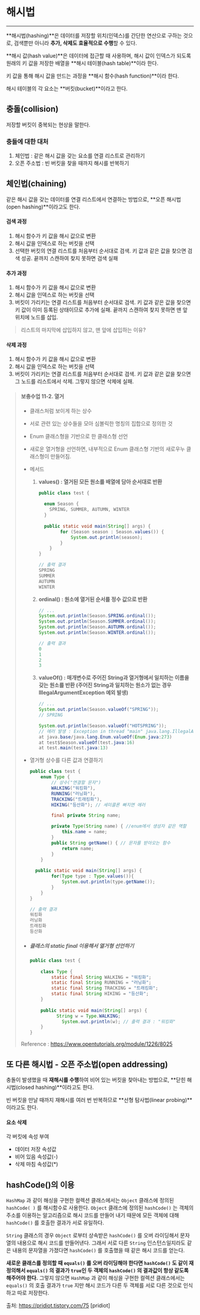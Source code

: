 # 해시법

---

**해시법(hashing)**은 데이터를 저장할 위치(인덱스)를 간단한 연산으로 구하는 것으로, 검색뿐만 아니라 **추가, 삭제도 효율적으로 수행**할 수 있다.

**해시 값(hash value)**은 데이터에 접근할 때 사용하며, 해시 값이 인덱스가 되도록 원래의 키 값을 저장한 배열을 **해시 테이블(hash table)**이라 한다.

키 값을 통해 해시 값을 만드는 과정을 **해시 함수(hash function)**이라 한다.

해시 테이블의 각 요소는 **버킷(bucket)**이라고 한다.



## 충돌(collision)

저장할 버킷이 중복되는 현상을 말한다.



### 충돌에 대한 대처

1. 체인법 : 같은 해시 값을 갖는 요소를 연결 리스트로 관리하기
2. 오픈 주소법 : 빈 버킷을 찾을 때까지 해시를 반복하기



## 체인법(chaining)

같은 해시 값을 갖는 데이터를 연결 리스트에서 연결하는 방법으로, **오픈 해시법(open hashing)**이라고도 한다.



#### 검색 과정

1. 해시 함수가 키 값을 해시 값으로 변환
2. 해시 값을 인덱스로 하는 버킷을 선택
3. 선택한 버킷의 연결 리스트를 처음부터 순서대로 검색. 키 값과 같은 값을 찾으면 검색 성공. 끝까지 스캔하여 찾지 못하면 검색 실패



#### 추가 과정

1. 해시 함수가 키 값을 해시 값으로 변환
2. 해시 값을 인덱스로 하는 버킷을 선택
3. 버킷이 가리키는 연결 리스트를 처음부터 순서대로 검색. 키 값과 같은 값을 찾으면 키 값이 이미 등록된 상태이므로 추가에 실패. 끝까지 스캔하여 찾지 못하면 맨 앞 위치에 노드를 삽입.

> 리스트의 마지막에 삽입하지 않고, 맨 앞에 삽입하는 이유?



#### 삭제 과정

1. 해시 함수가 키 값을 해시 값으로 변환
2. 해시 값을 인덱스로 하는 버킷을 선택
3. 버킷이 가리키는 연결 리스트를 처음부터 순서대로 검색. 키 값과 같은 값을 찾으면 그 노드를 리스트에서 삭제. 그렇지 않으면 삭제에 실패.



> #### 보충수업 11-2. 열거
>
> - 클래스처럼 보이게 하는 상수
>
> - 서로 관련 있는 상수들을 모아 심볼릭한 명칭의 집합으로 정의한 것
>
> - Enum 클래스형을 기반으로 한 클래스형 선언
>
> - 새로운 열거형을 선언하면, 내부적으로 Enum 클래스형 기반의 새로우누 클래스형이 만들어짐.
>
> - 메서드
>
>   1. **values() : 열거된 모든 원소를 배열에 담아 순서대로 반환**
>
>      ```java
>      public class test {
>       
>        enum Season {
>          SPRING, SUMMER, AUTUMN, WINTER
>        }
>        
>        public static void main(String[] args) {
>              for (Season season : Season.values()) {
>                  System.out.println(season);
>              }
>          }
>      }
>      ```
>
>      ```java
>      // 출력 결과
>      SPRING
>      SUMMER
>      AUTUMN
>      WINTER
>      ```
>
>   2. **ordinal() : 원소에 열거된 순서를 정수 값으로 반환**
>
>      ```java
>      // ...
>      System.out.println(Season.SPRING.ordinal());
>      System.out.println(Season.SUMMER.ordinal());
>      System.out.println(Season.AUTUMN.ordinal());
>      System.out.println(Season.WINTER.ordinal());
>      ```
>
>      ```java
>      // 출력 결과
>      0
>      1
>      2
>      3
>      ```
>
>   3. **valueOf() : 매개변수로 주어진 String과 열거형에서 일치하는 이름을 갖는 원소를 반환
>      (주어진 String과 일치하는 원소가 없는 경우 IllegalArgumentException 예외 발생)**
>
>      ```java
>      // ...
>      System.out.println(Season.valueOf("SPRING"));
>      // SPRING
>      
>      System.out.println(Season.valueOf("HOTSPRING"));
>      // 에러 발생 : Exception in thread "main" java.lang.IllegalArgumentException: No enum constant test.Season.HOTSPRING
>      at java.base/java.lang.Enum.valueOf(Enum.java:273)
>      at test$Season.valueOf(test.java:16)
>      at test.main(test.java:13)
>      ```
>
> - 열거형 상수를 다른 값과 연결하기
>
>   ```java
>   public class test {
>       enum Type {
>           // 상수("연결할 문자")
>           WALKING("워킹화"),
>           RUNNING("러닝화"),
>           TRACKING("트래킹화"),
>           HIKING("등산화"); // 세미콜론 빠지면 에러
>   
>           final private String name;
>   
>           private Type(String name) { //enum에서 생성자 같은 역할
>               this.name = name;
>           }
>           public String getName() { // 문자를 받아오는 함수
>               return name;
>           }
>       }
>     
>     public static void main(String[] args) {
>           for(Type type : Type.values()){
>               System.out.println(type.getName());
>           }
>       }
>   }
>   ```
>
>   ```java
>   // 출력 결과
>   워킹화
>   러닝화
>   트래킹화
>   등산화
>   ```
>
> - ##### 클래스의 static final 이용해서 열거형 선언하기
>
>   ```java
>   public class test {
>     
>       class Type {
>           static final String WALKING = "워킹화";
>           static final String RUNNING = "러닝화";
>           static final String TRACKING = "트래킹화";
>           static final String HIKING = "등산화";
>       }
>     
>       public static void main(String[] args) {
>             String w = Type.WALKING;
>           	System.out.println(w); // 출력 결과 : "워킹화"
>       }
>   }
>   ```
>
> Reference : https://www.opentutorials.org/module/1226/8025



## 또 다른 해시법 - 오픈 주소법(open addressing)

충돌이 발생했을 때 **재해시를 수행**하여 비어 있는 버킷을 찾아내는 방법으로, **닫힌 해시법(closed hashing)**이라고도 한다.

빈 버킷을 만날 때까지 재해시를 여러 번 반복하므로 **선형 탐사법(linear probing)**이라고도 한다.



#### 요소 삭제

각 버킷에 속성 부여

- 데이터 저장 속성값
- 비어 있음 속성값(-)
- 삭제 마침 속성값(*)

## hashCode()의 이용

`HashMap` 과 같이 해싱을 구현한 컬렉션 클래스에서는 `Object` 클래스에 정의된 `hashCode( )` 를 해시함수로 사용한다. `Object` 클래스에 정의된 `hashCode()` 는 객체의 주소를 이용하는 알고리즘으로 해시 코드를 만들어 내기 때문에 모든 객체에 대해 `hashCode()` 를 호출한 결과가 서로 유일하다.

`String` 클래스의 경우 `Object` 로부터 상속받은 `hashCode()` 를 오버 라이딩해서 문자열의 내용으로 해시 코드를 만들어낸다. 그래서 서로 다른 `String` 인스턴스일지라도 같은 내용의 문자열을 가졌다면 `hashCode()` 를 호출했을 때 같은 해시 코드를 얻는다.



**새로운 클래스를 정의할 때 `equals()` 를 오버 라이딩해야 한다면 `hashCode()` 도 같이 재정의해서 `equals()` 의 결과가 `true`인 두 객체의 `hashCode()` 의 결과값이 항상 같도록 해주어야 한다.** 그렇지 않으면 `HashMap` 과 같이 해싱을 구현한 컬렉션 클래스에서는 `equals()` 의 호출 결과가 `true` 지만 해시 코드가 다른 두 객체를 서로 다른 것으로 인식하고 따로 저장한다.

출처: https://pridiot.tistory.com/75 [pridiot]







